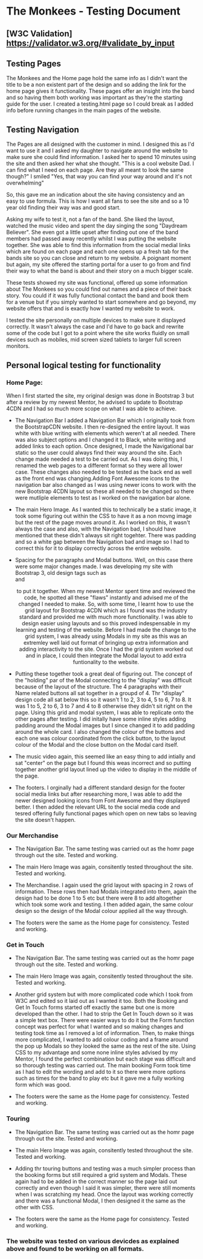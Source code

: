 # The Monkees - Testing Document

## [W3C Validation] https://validator.w3.org/#validate_by_input


## Testing Pages

The Monkees and the Home page hold the same info as I didn't want the title to be a non existent part of the design and so adding the
link for the home page gives it functionality. These pages offer an insight into the band and so having them both working was important
as they're the starting guide for the user. I created a testing.html page so I could break as I added info before running changes in the main
pages of the website.

## Testing Navigation

The Pages are all designed with the customer in mind. I designed this as I'd want to use it and I asked my daughter to navigate around the 
website to make sure she could find information. I asked her to spend 10 minutes using the site and then asked her what she thought.
"This is a cool website Dad. I can find what I need on each page. Are they all meant to look the same though?" I smiled "Yes, that way you can
find your way around and it's not overwhelming"

So, this gave me an indication about the site having consistency and an easy to use formula. This is how I want all fans to see the site and
so a 10 year old finding their way was and good start.

Asking my wife to test it, not a fan of the band. She liked the layout, watched the music video and spent the day singing the song "Daydream
Believer". She even got a little upset after finding out one of the band members had passed away recently whilst I was putting the website 
together. She was able to find this information from the social medial links which are found on each page and each one opens up a fresh tab 
for the bands site so you can close and return to my website. A poignant moment but again, my site offered the starting portal for a user to 
go from and find their way to what the band is about and their story on a much bigger scale.

These tests showed my site was functional, offered up some information about The Monkees so you could find out names and a piece of their back
story. You could if it was fully functional contact the band and book them for a venue but if you simply wanted to start somewhere and go beyond,
my website offers that and is exactly how I wanted my website to work.

I tested the site personally on multiple devices to make sure it displayed correctly. It wasn't always the case and I'd have to go back and rewrite
some of the code but I got to a point where the site works fluidly on small devices such as mobiles, mid screen sized tablets to larger full screen
monitors.

## Personal logical testing for functionality

### Home Page:

When I first started the site, my original design was done in Bootstrap 3 but after a review by my newest Mentor, he advised to update to Bootstrap
4CDN and I had so much more scope on what I was able to achieve.

  * The Navigation Bar
   I added a Navigation Bar which I originally took from the BootstrapCDN website. I then re-designed the entire layout. It was white with blue writing
   with elements which weren't at all needed. There was also subject options and I changed it to Black, white writing and added links to each option.
   Once designed, I made the Navigational bar static so the user could always find their way around the site. Each change made needed a test to be 
   carried out. As I was doing this, I renamed the web pages to a different format so they were all lower case. These changes also needed to be tested 
   as the back end as well as the front end was changing.Adding Font Awesome icons to the navigation bar also changed as I was using newer icons to work
   with the new Bootstrap 4CDN layout so these all needed to be changed so there were mutliple elements to test as I worked on the navigation bar alone.

 * The main Hero Image. As I wanted this to technically be a static image, it took some figuring out within the CSS to have it as a non movng image but
   the rest of the page moves around it. As I worked on this, it wasn't always the case and also, with the Navigation bad, I should have mentioned that 
   these didn't always sit right togehter. There was padding and so a white gap between the Navigation bad and image so I had to correct this for it to 
   display correctly across the entire website.

 * Spacing for the paragraphs and Modal buttons. Well, on this case there were some major changes made. I was developing my site with Bootstrap 3, old
   design tags such as <br> and <center> to put it together. When my newest Mentor spent time and reviewed the code, he spotted all these "flaws" instantly
   and advised me of the changed I needed to make. So, with some time, I learnt how to use the grid layout for Bootstrap 4CDN which as I found was the 
   industry standard and provided me with much more functionality. I was able to design easier using layouts and so this proved indespensable in my learning
   and testing of the website. Before I had made the change to the grid system, I was already using Modals in my site as this was an extremley well laid out 
   format of bringing up extra information and adding interactivity to the site. Once I had the grid system worked out and in place, I could then integrate 
   the Modal layout to add extra funtionality to the website. 

  * Putting these together took a great deal of figuring out. The concept of the "holding" par of the Modal connecting to the "display" was difficult because 
   of the layout of the structure. The 4 paragraphs with their Name related buttons all sat together in a groupd of 4. Thr "display" design code all sat 
   below this so it wasn't 1 to 2, 3 to 4, 5 to 6, 7 to 8. It was 1 to 5, 2 to 6, 3 to 7 and 4 to 8 otherwise they didn't sit right on the page. Using this 
   grid and modal system, I was able to replicate onto the other pages after testing. I did initally have some inline styles adding padding around the Modal 
   images but I since changed it to add padding around the whole card. I also changed the colour of the buttons and each one was colour coordinated from the 
   click button, to the layout colour of the Modal and the close button on the Modal card itself.
   
  * The music video again, this seemed like an easy thing to add intially and sat "center" on the page but I found this weas incorrect and so putting 
    together another grid layout lined up the video to display in the middle of the page. 

*  The footers. I orginally had a different standard design for the footer social media links but after researching more, I was able to add the newer
   designed looking icons from Font Awesome and they displayed better. I then added the relevant URL to the social media code and tesred offering fully
   functional pages which open on new tabs so leaving the site doesn't happen.

### Our Merchandise

 * The Navigation Bar. The same testing was carried out as the homr page through out the site. Tested and working.

 * The main Hero Image was again, consitently tested throughout the site. Tested and working.

 * The Merchandise. I again used the grid layout with spacing in 2 rows of information. These rows then had Modals integrated into them, again the design
   had to be done 1 to 5 etc but there were 8 to add altogether which took some work and testing. I then added again, the same colour design so the 
   design of the Modal colour applied all the way through.

 * The footers were the same as the Home page for consistency. Tested and working.

### Get in Touch

 * The Navigation Bar. The same testing was carried out as the homr page through out the site. Tested and working.

 * The main Hero Image was again, consitently tested throughout the site. Tested and working.

 * Another grid system but with more complicated code which I took from W3C and edited so it laid out as I wanted it too. Both the Booking and Get In 
   Touch forms started off exactly the same but one is more developed than the other. I had to strip the Get In Touch down so it was a simple text box.
   There were easier ways to do it but the Form function concept was perfect for what I wanted and so making changes and testing took time as I removed
   a lot of information. Then, to make things more complicated, I wanted to add colour coding and a frame around the pop up Modals so they looked the 
   same as the rest of the site. Using CSS to my advantage and some none inline styles advised by my Mentor, I found the perfect combination but each
   stage was difficult and so thorough testing was carried out. The main booking Form took time as I had to edit the wording and add to it so there were
   more options such as times for the band to play etc but it gave me a fully working form which was good.

 * The footers were the same as the Home page for consistency. Tested and working.

### Touring

 * The Navigation Bar. The same testing was carried out as the homr page through out the site. Tested and working.

 * The main Hero Image was again, consitently tested throughout the site. Tested and working.

 * Adding thr touring buttons and testing was a much simpler process than the booking forms but still required a grid system and Modals. These again
   had to be added in the correct manner so the page laid out correctly and even though I said it was simpler, there were still moments when I was
   scratching my head. Once the layout was working correctly and there was a functional Modal, I then designed it the same as the other with CSS.

 * The footers were the same as the Home page for consistency. Tested and working.


### The website was tested on various devicdes as explained above and found to be working on all formats.